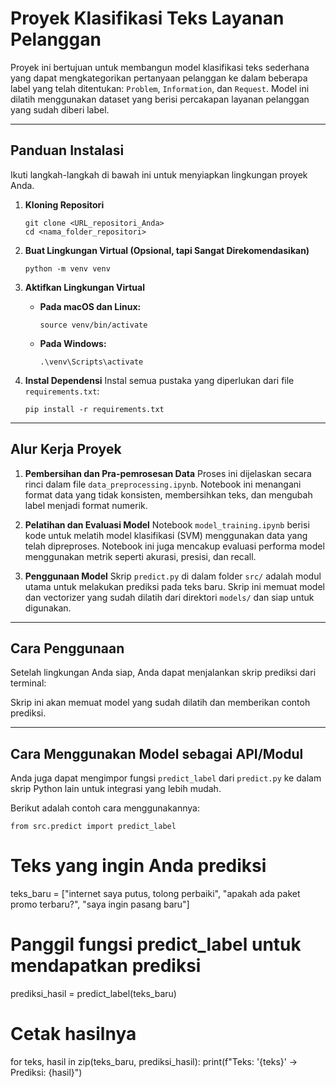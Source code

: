 # Proyek Klasifikasi Teks Layanan Pelanggan

Proyek ini bertujuan untuk membangun model klasifikasi teks sederhana yang dapat mengkategorikan pertanyaan pelanggan ke dalam beberapa label yang telah ditentukan: `Problem`, `Information`, dan `Request`. Model ini dilatih menggunakan dataset yang berisi percakapan layanan pelanggan yang sudah diberi label.

---

## Panduan Instalasi

Ikuti langkah-langkah di bawah ini untuk menyiapkan lingkungan proyek Anda.

1.  **Kloning Repositori**
    ```
    git clone <URL_repositori_Anda>
    cd <nama_folder_repositori>
    ```

2.  **Buat Lingkungan Virtual (Opsional, tapi Sangat Direkomendasikan)**
    ```
    python -m venv venv
    ```

3.  **Aktifkan Lingkungan Virtual**
    * **Pada macOS dan Linux:**
        ```
        source venv/bin/activate
        ```
    * **Pada Windows:**
        ```
        .\venv\Scripts\activate
        ```

4.  **Instal Dependensi**
    Instal semua pustaka yang diperlukan dari file `requirements.txt`:
    ```
    pip install -r requirements.txt
    ```

---

## Alur Kerja Proyek

1.  **Pembersihan dan Pra-pemrosesan Data**
    Proses ini dijelaskan secara rinci dalam file `data_preprocessing.ipynb`. Notebook ini menangani format data yang tidak konsisten, membersihkan teks, dan mengubah label menjadi format numerik.

2.  **Pelatihan dan Evaluasi Model**
    Notebook `model_training.ipynb` berisi kode untuk melatih model klasifikasi (SVM) menggunakan data yang telah dipreproses. Notebook ini juga mencakup evaluasi performa model menggunakan metrik seperti akurasi, presisi, dan recall.

3.  **Penggunaan Model**
    Skrip `predict.py` di dalam folder `src/` adalah modul utama untuk melakukan prediksi pada teks baru. Skrip ini memuat model dan vectorizer yang sudah dilatih dari direktori `models/` dan siap untuk digunakan.

---

## Cara Penggunaan

Setelah lingkungan Anda siap, Anda dapat menjalankan skrip prediksi dari terminal:

Skrip ini akan memuat model yang sudah dilatih dan memberikan contoh prediksi.

---

## Cara Menggunakan Model sebagai API/Modul

Anda juga dapat mengimpor fungsi `predict_label` dari `predict.py` ke dalam skrip Python lain untuk integrasi yang lebih mudah.

Berikut adalah contoh cara menggunakannya:

`from src.predict import predict_label`

# Teks yang ingin Anda prediksi
teks_baru = ["internet saya putus, tolong perbaiki", "apakah ada paket promo terbaru?", "saya ingin pasang baru"]

# Panggil fungsi predict_label untuk mendapatkan prediksi
prediksi_hasil = predict_label(teks_baru)

# Cetak hasilnya
for teks, hasil in zip(teks_baru, prediksi_hasil):
    print(f"Teks: '{teks}' -> Prediksi: {hasil}")

